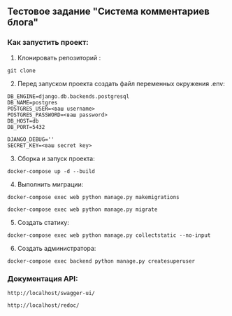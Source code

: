 ## Тестовое задание "Система комментариев блога"
### Как запустить проект:
1. Клонировать репозиторий :
```
git clone
```
2. Перед запуском проекта создать файл переменных окружения .env:
```
DB_ENGINE=django.db.backends.postgresql
DB_NAME=postgres
POSTGRES_USER=<ваш username>
POSTGRES_PASSWORD=<ваш password>
DB_HOST=db
DB_PORT=5432

DJANGO_DEBUG=''
SECRET_KEY=<ваш secret key>
```
3. Сборка и запуск проекта:
```
docker-compose up -d --build
```
4. Выполнить миграции:
```
docker-compose exec web python manage.py makemigrations
```
```
docker-compose exec web python manage.py migrate
```
5. Создать статику:
```
docker-compose exec web python manage.py collectstatic --no-input
```
6. Создать администратора:
```
docker-compose exec backend python manage.py createsuperuser
```

### Документация API:
```
http://localhost/swagger-ui/
```
```
http://localhost/redoc/
```